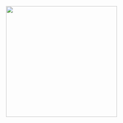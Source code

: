 <div id="header" align="center">
  <img src="https://media.giphy.com/media/A06UFEx8jxEwU/giphy.gif" width=300"/>
</div>
